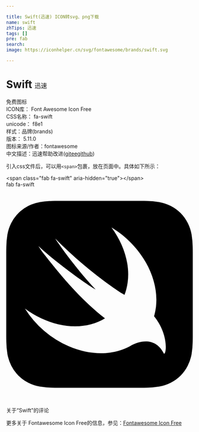 ```yaml
---

title: Swift(迅速) ICON转svg、png下载
name: swift
zhTips: 迅速
tags: []
pre: fab
search: 
image: https://iconhelper.cn/svg/fontawesome/brands/swift.svg

---
```


# Swift  <small style="font-size: 60%;font-weight: 100">迅速</small>


<div class="detail-page">
<p>
<span><span class="badge-success badge">免费图标</span> </span>
<br/>
<span>
ICON库：
<span class="badge-secondary badge">Font Awesome Icon Free</span> 
</span>
<br/>
<span>
CSS名称：
<span class="badge-secondary badge">fa-swift</span> 
</span>
<br/>
<span>
unicode：
<span class="badge-secondary badge">f8e1</span> 
<copy-btn content='f8e1' btn-title=""></copy-btn>
<copy-btn :content='String.fromCodePoint(parseInt("f8e1", 16))' btn-title="复制U"></copy-btn>
</span><br/><span>样式：<span class="badge-light badge">品牌(brands)</span></span>
<br/>
<span>
版本：
<span class="badge-secondary badge">5.11.0</span> 
</span>
<br/>
<span>图标来源/作者：<span class="badge-light badge">fontawesome</span></span> 
<br/>
<span class="zh-detail">中文描述：<span class="badge-primary badge">迅速</span><span class="help-link"><span>帮助改进</span>(<a href="https://gitee.com/liuwave/icon-helper/edit/master/json/fontawesome/brands/swift.json" target="_blank" rel="noopener noreferrer">gitee</a><a href="https://github.com/liuwave/icon-helper/edit/master/json/fontawesome/brands/swift.json" target="_blank" rel="noopener noreferrer">github</a></span>)</span><br/>
</p>
</div>
<div class="alert alert-dark">
  <i class="fab fa-swift fa-xs"></i>
  <i class="fab fa-swift fa-sm"></i>
  <i class="fab fa-swift fa-lg"></i>
  <i class="fab fa-swift fa-2x"></i>
  <i class="fab fa-swift fa-3x"></i>
  <i class="fab fa-swift fa-5x"></i>
  <i class="fab fa-swift fa-7x"></i>
</div>
<div>
  <p>引入css文件后，可以用<code>&lt;span&gt;</code>包裹，放在页面中。具体如下所示：    
  </p>
  <div class="alert alert-primary" style="font-size: 14px">
    &lt;span class="fab fa-swift" aria-hidden="true"&gt;&lt;/span&gt;
    <copy-btn content='<span class="fab fa-swift" aria-hidden="true"></span>'></copy-btn>
  </div>
  <div class="alert alert-secondary">
    <i class="fab fa-swift"
    style="font-size: 24px"
    aria-hidden="true"></i> fab fa-swift
    <copy-btn content="fab fa-swift" btn-title="复制图标名称"></copy-btn>
  </div>
</div>
<div id="svg" class="svg-wrap">
<svg xmlns="http://www.w3.org/2000/svg" viewBox="0 0 448 512"><path d="M448 156.09c0-4.51-.08-9-.2-13.52a196.31 196.31 0 0 0-2.58-29.42 99.62 99.62 0 0 0-9.22-28A94.08 94.08 0 0 0 394.84 44a99.17 99.17 0 0 0-28-9.22 195 195 0 0 0-29.43-2.59c-4.51-.12-9-.17-13.52-.2H124.14c-4.51 0-9 .08-13.52.2-2.45.07-4.91.15-7.37.27a171.68 171.68 0 0 0-22.06 2.32 103.06 103.06 0 0 0-21.21 6.1q-3.46 1.45-6.81 3.12a94.66 94.66 0 0 0-18.39 12.32c-1.88 1.61-3.69 3.28-5.43 5A93.86 93.86 0 0 0 12 85.17a99.45 99.45 0 0 0-9.22 28 196.31 196.31 0 0 0-2.54 29.4c-.13 4.51-.18 9-.21 13.52v199.83c0 4.51.08 9 .21 13.51a196.08 196.08 0 0 0 2.58 29.42 99.3 99.3 0 0 0 9.22 28A94.31 94.31 0 0 0 53.17 468a99.47 99.47 0 0 0 28 9.21 195 195 0 0 0 29.43 2.59c4.5.12 9 .17 13.52.2H323.91c4.51 0 9-.08 13.52-.2a196.59 196.59 0 0 0 29.44-2.59 99.57 99.57 0 0 0 28-9.21A94.22 94.22 0 0 0 436 426.84a99.3 99.3 0 0 0 9.22-28 194.79 194.79 0 0 0 2.59-29.42c.12-4.5.17-9 .2-13.51V172.14c-.01-5.35-.01-10.7-.01-16.05zm-69.88 241c-20-38.93-57.23-29.27-76.31-19.47-1.72 1-3.48 2-5.25 3l-.42.25c-39.5 21-92.53 22.54-145.85-.38A234.64 234.64 0 0 1 45 290.12a230.63 230.63 0 0 0 39.17 23.37c56.36 26.4 113 24.49 153 0-57-43.85-104.6-101-141.09-147.22a197.09 197.09 0 0 1-18.78-25.9c43.7 40 112.7 90.22 137.48 104.12-52.57-55.49-98.89-123.94-96.72-121.74 82.79 83.42 159.18 130.59 159.18 130.59 2.88 1.58 5 2.85 6.73 4a127.44 127.44 0 0 0 4.16-12.47c13.22-48.33-1.66-103.58-35.31-149.2C329.61 141.75 375 229.34 356.4 303.42c-.44 1.73-.95 3.4-1.44 5.09 38.52 47.4 28.04 98.17 23.13 88.59z"/></svg>
</div>
<detail full-name='fa-swift'></detail>

<Vssue title="关于“Swift”的评论" >关于“Swift”的评论</Vssue>
    
<div><p>更多关于  Fontawesome Icon Free的信息，参见：<a target="_blank" href="https://iconhelper.cn/fontawesome.html">Fontawesome Icon Free</a>
</p></div>
